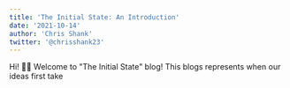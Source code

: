 ```yaml
---
title: 'The Initial State: An Introduction'
date: '2021-10-14'
author: 'Chris Shank'
twitter: '@chrisshank23'
---
```


Hi! 👋🏼 Welcome to "The Initial State" blog! This blogs represents when our ideas first take
